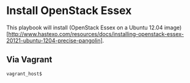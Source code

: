 Install OpenStack Essex
=======================

This playbook will install (OpenStack Essex on a Ubuntu 12.04 image)[http://www.hastexo.com/resources/docs/installing-openstack-essex-20121-ubuntu-1204-precise-pangolin].

Via Vagrant
-------------

```shell
vagrant_host$ 
```